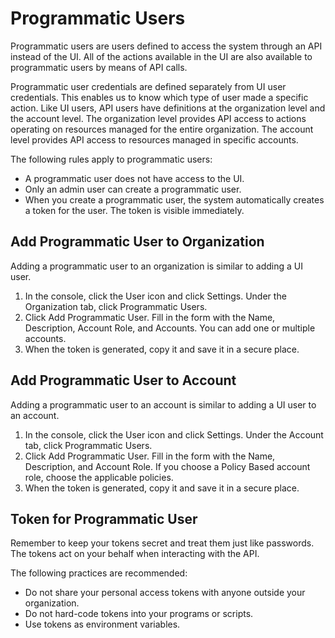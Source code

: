 # Programmatic Users

Programmatic users are users defined to access the system through an API instead of the UI. All of the actions available in the UI are also available to programmatic users by means of API calls.

Programmatic user credentials are defined separately from UI user credentials. This enables us to know which type of user made a specific action. Like UI users, API users have definitions at the organization level and the account level. The organization level provides API access to actions operating on resources managed for the entire organization. The account level provides API access to resources managed in specific accounts.

The following rules apply to programmatic users:

- A programmatic user does not have access to the UI.
- Only an admin user can create a programmatic user.
- When you create a programmatic user, the system automatically creates a token for the user. The token is visible immediately.

## Add Programmatic User to Organization

Adding a programmatic user to an organization is similar to adding a UI user.

1. In the console, click the User icon and click Settings. Under the Organization tab, click Programmatic Users.
2. Click Add Programmatic User. Fill in the form with the Name, Description, Account Role, and Accounts. You can add one or multiple accounts.
3. When the token is generated, copy it and save it in a secure place.

## Add Programmatic User to Account

Adding a programmatic user to an account is similar to adding a UI user to an account.

1. In the console, click the User icon and click Settings. Under the Account tab, click Programmatic Users.
2. Click Add Programmatic User. Fill in the form with the Name, Description, and Account Role. If you choose a Policy Based account role, choose the applicable policies.
3. When the token is generated, copy it and save it in a secure place.

## Token for Programmatic User

Remember to keep your tokens secret and treat them just like passwords. The tokens act on your behalf when interacting with the API.

The following practices are recommended:

- Do not share your personal access tokens with anyone outside your organization.
- Do not hard-code tokens into your programs or scripts.
- Use tokens as environment variables.
